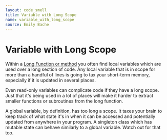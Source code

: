 ```yaml
---
layout: code_smell
title: Variable with Long Scope
name: variable_with_long_scope
source: Emily Bache
---
```


# Variable with Long Scope
Within a [Long Function or method](long_function.html) you often find local variables which are used over a long section of code. Any local variable that is in scope for more than a handful of lines is going to tax your short-term memory, especially if it is updated in several places.

Even read-only variables can complicate code if they have a long scope. Just that it's being used in a lot of places will make it harder to extract smaller functions or subroutines from the long function.

A global variable, by definition, has too long a scope. It taxes your brain to keep track of what state it's in when it can be accessed and potentially updated from anywhere in your program. A singleton class which has mutable state can behave similarly to a global variable. Watch out for that too.
